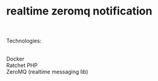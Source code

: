 # realtime zeromq notification<br><br>

Technologies:<br><br>

Docker<br>
Ratchet PHP <br>
ZeroMQ (realtime messaging lib)

